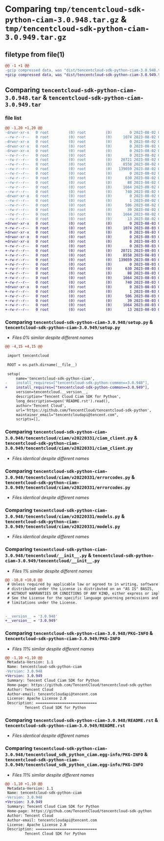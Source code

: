 # Comparing `tmp/tencentcloud-sdk-python-ciam-3.0.948.tar.gz` & `tmp/tencentcloud-sdk-python-ciam-3.0.949.tar.gz`

## filetype from file(1)

```diff
@@ -1 +1 @@
-gzip compressed data, was "dist/tencentcloud-sdk-python-ciam-3.0.948.tar", last modified: Wed Aug  2 00:26:04 2023, max compression
+gzip compressed data, was "dist/tencentcloud-sdk-python-ciam-3.0.949.tar", last modified: Thu Aug  3 00:22:23 2023, max compression
```

## Comparing `tencentcloud-sdk-python-ciam-3.0.948.tar` & `tencentcloud-sdk-python-ciam-3.0.949.tar`

### file list

```diff
@@ -1,20 +1,20 @@
-drwxr-xr-x   0 root         (0) root         (0)        0 2023-08-02 00:26:04.000000 tencentcloud-sdk-python-ciam-3.0.948/
--rw-r--r--   0 root         (0) root         (0)     1074 2023-08-02 00:26:04.000000 tencentcloud-sdk-python-ciam-3.0.948/setup.py
-drwxr-xr-x   0 root         (0) root         (0)        0 2023-08-02 00:26:04.000000 tencentcloud-sdk-python-ciam-3.0.948/tencentcloud/
-drwxr-xr-x   0 root         (0) root         (0)        0 2023-08-02 00:26:04.000000 tencentcloud-sdk-python-ciam-3.0.948/tencentcloud/ciam/
-drwxr-xr-x   0 root         (0) root         (0)        0 2023-08-02 00:26:04.000000 tencentcloud-sdk-python-ciam-3.0.948/tencentcloud/ciam/v20220331/
--rw-r--r--   0 root         (0) root         (0)        0 2023-08-02 00:26:04.000000 tencentcloud-sdk-python-ciam-3.0.948/tencentcloud/ciam/v20220331/__init__.py
--rw-r--r--   0 root         (0) root         (0)    20721 2023-08-02 00:26:04.000000 tencentcloud-sdk-python-ciam-3.0.948/tencentcloud/ciam/v20220331/ciam_client.py
--rw-r--r--   0 root         (0) root         (0)     8558 2023-08-02 00:26:04.000000 tencentcloud-sdk-python-ciam-3.0.948/tencentcloud/ciam/v20220331/errorcodes.py
--rw-r--r--   0 root         (0) root         (0)   139059 2023-08-02 00:26:04.000000 tencentcloud-sdk-python-ciam-3.0.948/tencentcloud/ciam/v20220331/models.py
--rw-r--r--   0 root         (0) root         (0)        0 2023-08-02 00:26:04.000000 tencentcloud-sdk-python-ciam-3.0.948/tencentcloud/ciam/__init__.py
--rw-r--r--   0 root         (0) root         (0)      630 2023-08-02 00:26:04.000000 tencentcloud-sdk-python-ciam-3.0.948/tencentcloud/__init__.py
--rw-r--r--   0 root         (0) root         (0)       88 2023-08-02 00:26:04.000000 tencentcloud-sdk-python-ciam-3.0.948/setup.cfg
--rw-r--r--   0 root         (0) root         (0)     1664 2023-08-02 00:26:04.000000 tencentcloud-sdk-python-ciam-3.0.948/PKG-INFO
--rw-r--r--   0 root         (0) root         (0)      740 2023-08-02 00:26:04.000000 tencentcloud-sdk-python-ciam-3.0.948/README.rst
-drwxr-xr-x   0 root         (0) root         (0)        0 2023-08-02 00:26:04.000000 tencentcloud-sdk-python-ciam-3.0.948/tencentcloud_sdk_python_ciam.egg-info/
--rw-r--r--   0 root         (0) root         (0)        1 2023-08-02 00:26:04.000000 tencentcloud-sdk-python-ciam-3.0.948/tencentcloud_sdk_python_ciam.egg-info/dependency_links.txt
--rw-r--r--   0 root         (0) root         (0)      506 2023-08-02 00:26:04.000000 tencentcloud-sdk-python-ciam-3.0.948/tencentcloud_sdk_python_ciam.egg-info/SOURCES.txt
--rw-r--r--   0 root         (0) root         (0)       39 2023-08-02 00:26:04.000000 tencentcloud-sdk-python-ciam-3.0.948/tencentcloud_sdk_python_ciam.egg-info/requires.txt
--rw-r--r--   0 root         (0) root         (0)     1664 2023-08-02 00:26:04.000000 tencentcloud-sdk-python-ciam-3.0.948/tencentcloud_sdk_python_ciam.egg-info/PKG-INFO
--rw-r--r--   0 root         (0) root         (0)       13 2023-08-02 00:26:04.000000 tencentcloud-sdk-python-ciam-3.0.948/tencentcloud_sdk_python_ciam.egg-info/top_level.txt
+drwxr-xr-x   0 root         (0) root         (0)        0 2023-08-03 00:22:23.000000 tencentcloud-sdk-python-ciam-3.0.949/
+-rw-r--r--   0 root         (0) root         (0)     1074 2023-08-03 00:22:23.000000 tencentcloud-sdk-python-ciam-3.0.949/setup.py
+drwxr-xr-x   0 root         (0) root         (0)        0 2023-08-03 00:22:23.000000 tencentcloud-sdk-python-ciam-3.0.949/tencentcloud/
+drwxr-xr-x   0 root         (0) root         (0)        0 2023-08-03 00:22:23.000000 tencentcloud-sdk-python-ciam-3.0.949/tencentcloud/ciam/
+drwxr-xr-x   0 root         (0) root         (0)        0 2023-08-03 00:22:23.000000 tencentcloud-sdk-python-ciam-3.0.949/tencentcloud/ciam/v20220331/
+-rw-r--r--   0 root         (0) root         (0)        0 2023-08-03 00:22:23.000000 tencentcloud-sdk-python-ciam-3.0.949/tencentcloud/ciam/v20220331/__init__.py
+-rw-r--r--   0 root         (0) root         (0)    20721 2023-08-03 00:22:23.000000 tencentcloud-sdk-python-ciam-3.0.949/tencentcloud/ciam/v20220331/ciam_client.py
+-rw-r--r--   0 root         (0) root         (0)     8558 2023-08-03 00:22:23.000000 tencentcloud-sdk-python-ciam-3.0.949/tencentcloud/ciam/v20220331/errorcodes.py
+-rw-r--r--   0 root         (0) root         (0)   139059 2023-08-03 00:22:23.000000 tencentcloud-sdk-python-ciam-3.0.949/tencentcloud/ciam/v20220331/models.py
+-rw-r--r--   0 root         (0) root         (0)        0 2023-08-03 00:22:23.000000 tencentcloud-sdk-python-ciam-3.0.949/tencentcloud/ciam/__init__.py
+-rw-r--r--   0 root         (0) root         (0)      630 2023-08-03 00:22:23.000000 tencentcloud-sdk-python-ciam-3.0.949/tencentcloud/__init__.py
+-rw-r--r--   0 root         (0) root         (0)       88 2023-08-03 00:22:23.000000 tencentcloud-sdk-python-ciam-3.0.949/setup.cfg
+-rw-r--r--   0 root         (0) root         (0)     1664 2023-08-03 00:22:23.000000 tencentcloud-sdk-python-ciam-3.0.949/PKG-INFO
+-rw-r--r--   0 root         (0) root         (0)      740 2023-08-03 00:22:23.000000 tencentcloud-sdk-python-ciam-3.0.949/README.rst
+drwxr-xr-x   0 root         (0) root         (0)        0 2023-08-03 00:22:23.000000 tencentcloud-sdk-python-ciam-3.0.949/tencentcloud_sdk_python_ciam.egg-info/
+-rw-r--r--   0 root         (0) root         (0)        1 2023-08-03 00:22:23.000000 tencentcloud-sdk-python-ciam-3.0.949/tencentcloud_sdk_python_ciam.egg-info/dependency_links.txt
+-rw-r--r--   0 root         (0) root         (0)      506 2023-08-03 00:22:23.000000 tencentcloud-sdk-python-ciam-3.0.949/tencentcloud_sdk_python_ciam.egg-info/SOURCES.txt
+-rw-r--r--   0 root         (0) root         (0)       39 2023-08-03 00:22:23.000000 tencentcloud-sdk-python-ciam-3.0.949/tencentcloud_sdk_python_ciam.egg-info/requires.txt
+-rw-r--r--   0 root         (0) root         (0)     1664 2023-08-03 00:22:23.000000 tencentcloud-sdk-python-ciam-3.0.949/tencentcloud_sdk_python_ciam.egg-info/PKG-INFO
+-rw-r--r--   0 root         (0) root         (0)       13 2023-08-03 00:22:23.000000 tencentcloud-sdk-python-ciam-3.0.949/tencentcloud_sdk_python_ciam.egg-info/top_level.txt
```

### Comparing `tencentcloud-sdk-python-ciam-3.0.948/setup.py` & `tencentcloud-sdk-python-ciam-3.0.949/setup.py`

 * *Files 0% similar despite different names*

```diff
@@ -4,15 +4,15 @@
 
 import tencentcloud
 
 ROOT = os.path.dirname(__file__)
 
 setup(
     name='tencentcloud-sdk-python-ciam',
-    install_requires=["tencentcloud-sdk-python-common==3.0.948"],
+    install_requires=["tencentcloud-sdk-python-common==3.0.949"],
     version=tencentcloud.__version__,
     description='Tencent Cloud Ciam SDK for Python',
     long_description=open('README.rst').read(),
     author='Tencent Cloud',
     url='https://github.com/TencentCloud/tencentcloud-sdk-python',
     maintainer_email="tencentcloudapi@tencent.com",
     scripts=[],
```

### Comparing `tencentcloud-sdk-python-ciam-3.0.948/tencentcloud/ciam/v20220331/ciam_client.py` & `tencentcloud-sdk-python-ciam-3.0.949/tencentcloud/ciam/v20220331/ciam_client.py`

 * *Files identical despite different names*

### Comparing `tencentcloud-sdk-python-ciam-3.0.948/tencentcloud/ciam/v20220331/errorcodes.py` & `tencentcloud-sdk-python-ciam-3.0.949/tencentcloud/ciam/v20220331/errorcodes.py`

 * *Files identical despite different names*

### Comparing `tencentcloud-sdk-python-ciam-3.0.948/tencentcloud/ciam/v20220331/models.py` & `tencentcloud-sdk-python-ciam-3.0.949/tencentcloud/ciam/v20220331/models.py`

 * *Files identical despite different names*

### Comparing `tencentcloud-sdk-python-ciam-3.0.948/tencentcloud/__init__.py` & `tencentcloud-sdk-python-ciam-3.0.949/tencentcloud/__init__.py`

 * *Files 1% similar despite different names*

```diff
@@ -10,8 +10,8 @@
 # Unless required by applicable law or agreed to in writing, software
 # distributed under the License is distributed on an "AS IS" BASIS,
 # WITHOUT WARRANTIES OR CONDITIONS OF ANY KIND, either express or implied.
 # See the License for the specific language governing permissions and
 # limitations under the License.
 
 
-__version__ = '3.0.948'
+__version__ = '3.0.949'
```

### Comparing `tencentcloud-sdk-python-ciam-3.0.948/PKG-INFO` & `tencentcloud-sdk-python-ciam-3.0.949/PKG-INFO`

 * *Files 11% similar despite different names*

```diff
@@ -1,10 +1,10 @@
 Metadata-Version: 1.1
 Name: tencentcloud-sdk-python-ciam
-Version: 3.0.948
+Version: 3.0.949
 Summary: Tencent Cloud Ciam SDK for Python
 Home-page: https://github.com/TencentCloud/tencentcloud-sdk-python
 Author: Tencent Cloud
 Author-email: tencentcloudapi@tencent.com
 License: Apache License 2.0
 Description: ============================
         Tencent Cloud SDK for Python
```

### Comparing `tencentcloud-sdk-python-ciam-3.0.948/README.rst` & `tencentcloud-sdk-python-ciam-3.0.949/README.rst`

 * *Files identical despite different names*

### Comparing `tencentcloud-sdk-python-ciam-3.0.948/tencentcloud_sdk_python_ciam.egg-info/PKG-INFO` & `tencentcloud-sdk-python-ciam-3.0.949/tencentcloud_sdk_python_ciam.egg-info/PKG-INFO`

 * *Files 11% similar despite different names*

```diff
@@ -1,10 +1,10 @@
 Metadata-Version: 1.1
 Name: tencentcloud-sdk-python-ciam
-Version: 3.0.948
+Version: 3.0.949
 Summary: Tencent Cloud Ciam SDK for Python
 Home-page: https://github.com/TencentCloud/tencentcloud-sdk-python
 Author: Tencent Cloud
 Author-email: tencentcloudapi@tencent.com
 License: Apache License 2.0
 Description: ============================
         Tencent Cloud SDK for Python
```

